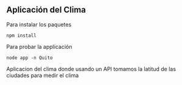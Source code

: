 ## Aplicación del Clima

Para instalar los paquetes

```
npm install
```

Para probar la applicación

```
node app -n Quito
```

Aplicacion del clima donde usando un API tomamos la latitud de las ciudades para medir el clima
